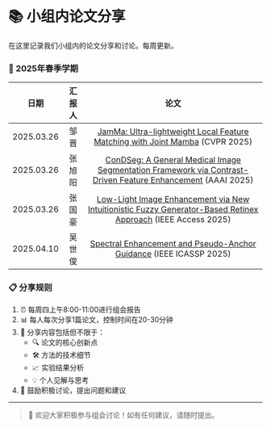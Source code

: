 # 📚 小组内论文分享

在这里记录我们小组内的论文分享和讨论。每周更新。

### 🌟 2025年春季学期

| 日期 | 汇报人 |                                                                                 论文                                                                                 |
| :---: |:--------------:|:------------------------------------------------------------------------------------------------------------------------------------------------------------------:|
| 2025.03.26 | 邹晋 |            [JamMa: Ultra-lightweight Local Feature Matching with Joint Mamba](https://arxiv.org/abs/2503.03437) (CVPR 2025)             |
| 2025.03.26 | 张旭阳 |                [ConDSeg: A General Medical Image Segmentation Framework via Contrast-Driven Feature Enhancement](https://arxiv.org/abs/2412.08345) (AAAI 2025)                 |
| 2025.03.26 | 张国豪 |                              [Low-Light Image Enhancement via New Intuitionistic Fuzzy Generator-Based Retinex Approach](papers/low-light-enhancement.html) (IEEE Access 2025)                               |
| 2025.04.10 | 吴世俊 |                              [Spectral Enhancement and Pseudo-Anchor Guidance](https://arxiv.org/abs/2412.19111) (IEEE ICASSP 2025)                               |



### 📋 分享规则
1. ⏰ 每周四上午8:00-11:00进行组会报告
2. 📊 每人每次分享1篇论文，控制时间在20-30分钟
3. 📝 分享内容包括但不限于：
   - 🔍 论文的核心创新点
   - 🛠️ 方法的技术细节
   - 📈 实验结果分析
   - 💡 个人见解与思考
4. 🤝 鼓励积极讨论，提出问题和建议
---

> 💫 欢迎大家积极参与组会讨论！如有任何建议，请随时提出。

